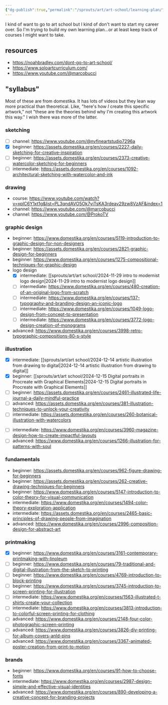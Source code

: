 ```yaml
---
{"dg-publish":true,"permalink":"/sprouts/art/art-school/learning-plan/","created":"2025-01-06T09:36:31.696-06:00","updated":"2025-01-06T09:36:31.696-06:00"}
---
```



I kind of want to go to art school but I kind of don't want to start my career over. So I'm trying to build my own learning plan...or at least keep track of courses I might want to take.

## resources

- https://noahbradley.com/dont-go-to-art-school/
- https://www.soloartcurriculum.com/
- https://www.youtube.com/@marcobucci

## "syllabus"

Most of these are from domestika. It has lots of videos but they lean way more practical than theoretical. Like, "here's how _I_ create this specific artwork," not "these are the theories behind why I'm creating this artwork this way." I wish there was more of the latter.

### sketching

- [ ] channel: https://www.youtube.com/@nvfineartstudio7296a 
- [x] beginner: https://assets.domestika.org/en/courses/2227-daily-sketching-for-creative-inspiration
- [ ] beginner: https://assets.domestika.org/en/courses/2373-creative-watercolor-sketching-for-beginners
- [ ] intermediate: https://assets.domestika.org/en/courses/1092-architectural-sketching-with-watercolor-and-ink
### drawing
- course: https://www.youtube.com/watch?v=xplC6Y1xt1g&list=PL3qndAVO5Ok7yiTsKA3rdeav29zw8VzAF&index=1
- channel: https://www.youtube.com/@marcobucci
- channel: https://www.youtube.com/@ProkoTV
### graphic design
- beginner: https://www.domestika.org/en/courses/5119-introduction-to-graphic-design-for-non-designers
- beginner: https://assets.domestika.org/en/courses/2821-graphic-design-for-beginners
- beginner: https://www.domestika.org/en/courses/1275-compositional-techniques-for-graphic-design
- logo design
	- [x] intermediate: [[sprouts/art/art school/2024-11-29 intro to modernist logo design\|2024-11-29 intro to modernist logo design]]
	- [ ] intermediate: https://www.domestika.org/en/courses/480-creation-of-an-original-logo-from-scratch
	- [ ] intermediate: https://www.domestika.org/en/courses/137-typography-and-branding-design-an-iconic-logo
	- [ ] intermediate: https://www.domestika.org/en/courses/1049-logo-design-from-concept-to-presentation
	- [ ] intermediate: https://www.domestika.org/en/courses/3772-logo-design-creation-of-monograms
- advanced: https://www.domestika.org/en/courses/3998-retro-typographic-compositions-80-s-style
### illustration
- [x] intermediate: [[sprouts/art/art school/2024-12-14 artistic illustration from drawing to digital\|2024-12-14 artistic illustration from drawing to digital]]
- [x] beginner: [[sprouts/art/art school/2024-12-15 Digital portraits in Procreate with Graphical Elements\|2024-12-15 Digital portraits in Procreate with Graphical Elements]]
- [ ] beginner: https://assets.domestika.org/en/courses/2461-illustrated-life-journal-a-daily-mindful-practice
- [ ] advanced: https://assets.domestika.org/en/courses/381-illustration-techniques-to-unlock-your-creativity
- [ ] intermediate: https://assets.domestika.org/en/courses/260-botanical-illustration-with-watercolors
* [ ] intermediate: https://www.domestika.org/en/courses/3960-magazine-design-how-to-create-impactful-layouts
* [ ] advanced: https://www.domestika.org/en/courses/1266-illustration-for-patterns-with-soul
### fundamentals
- beginner: https://assets.domestika.org/en/courses/962-figure-drawing-for-beginners
- beginner: https://assets.domestika.org/en/courses/262-creative-drawing-techniques-for-beginners
- beginner: https://www.domestika.org/en/courses/5147-introduction-to-color-theory-for-visual-communication
- intermediate: https://www.domestika.org/en/courses/1494-color-theory-exploration-application
- intermediate: https://assets.domestika.org/en/courses/2465-basic-principles-of-drawing-people-from-imagination
- advanced: https://www.domestika.org/en/courses/2996-composition-design-for-abstract-art

### printmaking
- [x] beginner: https://www.domestika.org/en/courses/3161-contemporary-printmaking-with-linoleum
- [ ] beginner: https://www.domestika.org/en/courses/79-traditional-and-digital-illustration-from-the-sketch-to-printing
- [ ] beginner: https://www.domestika.org/en/courses/4769-introduction-to-block-printing
- [ ] beginner: https://www.domestika.org/en/courses/3745-introduction-to-screen-printing-for-illustration
- [ ] intermediate: https://www.domestika.org/en/courses/1563-illustrated-t-shirts-create-your-collection
- [ ] intermediate: https://www.domestika.org/en/courses/3813-introduction-to-colorful-screen-printing-for-clothing
- [ ] advanced: https://www.domestika.org/en/courses/2148-four-color-photographic-screen-printing
- [ ] advanced: https://www.domestika.org/en/courses/3826-diy-printing-for-album-covers-anld-pins
- [ ] advanced: https://www.domestika.org/en/courses/3367-animated-poster-creation-from-print-to-motion

### brands
- beginner: https://www.domestika.org/en/courses/91-how-to-choose-fonts
- intermediate: https://www.domestika.org/en/courses/2987-design-simple-and-effective-visual-identities
- advanced: https://www.domestika.org/en/courses/890-developing-a-creative-concept-for-branding-projects